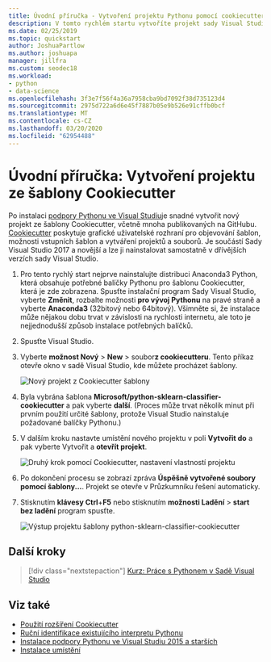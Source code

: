```yaml
---
title: Úvodní příručka - Vytvoření projektu Pythonu pomocí cookiecutteru
description: V tomto rychlém startu vytvoříte projekt sady Visual Studio pro Python pomocí šablony Cookiecutter.
ms.date: 02/25/2019
ms.topic: quickstart
author: JoshuaPartlow
ms.author: joshuapa
manager: jillfra
ms.custom: seodec18
ms.workload:
- python
- data-science
ms.openlocfilehash: 3f3e7f56f4a36a7958cba9bd7092f38d735123d4
ms.sourcegitcommit: 2975d722a6d6e45f7887b05e9b526e91cffb0bcf
ms.translationtype: MT
ms.contentlocale: cs-CZ
ms.lasthandoff: 03/20/2020
ms.locfileid: "62954488"
---
```

# <a name="quickstart-create-a-project-from-a-cookiecutter-template"></a>Úvodní příručka: Vytvoření projektu ze šablony Cookiecutter

Po instalaci [podpory Pythonu ve Visual Studiu](installing-python-support-in-visual-studio.md)je snadné vytvořit nový projekt ze šablony Cookiecutter, včetně mnoha publikovaných na GitHubu. [Cookiecutter](https://cookiecutter.readthedocs.io/en/latest/) poskytuje grafické uživatelské rozhraní pro objevování šablon, možnosti vstupních šablon a vytváření projektů a souborů. Je součástí Sady Visual Studio 2017 a novější a lze ji nainstalovat samostatně v dřívějších verzích sady Visual Studio.

1. Pro tento rychlý start nejprve nainstalujte distribuci Anaconda3 Python, která obsahuje potřebné balíčky Pythonu pro šablonu Cookiecutter, která je zde zobrazena. Spusťte instalační program Sady Visual Studio, vyberte **Změnit**, rozbalte možnosti **pro vývoj Pythonu** na pravé straně a vyberte **Anaconda3** (32bitový nebo 64bitový). Všimněte si, že instalace může nějakou dobu trvat v závislosti na rychlosti internetu, ale toto je nejjednodušší způsob instalace potřebných balíčků.

1. Spusťte Visual Studio.

1. Vyberte **možnost Nový** > **New** > soubor**z cookiecutteru**. Tento příkaz otevře okno v sadě Visual Studio, kde můžete procházet šablony.

    ![Nový projekt z Cookiecutter šablony](media/projects-from-cookiecutter1.png)

1. Byla vybrána šablona **Microsoft/python-sklearn-classifier-cookiecutter** a pak vyberte **další**. (Proces může trvat několik minut při prvním použití určité šablony, protože Visual Studio nainstaluje požadované balíčky Pythonu.)

1. V dalším kroku nastavte umístění nového projektu v poli **Vytvořit do** a pak vyberte Vytvořit a **otevřít projekt**.

    ![Druhý krok pomocí Cookiecutter, nastavení vlastností projektu](media/projects-from-cookiecutter2.png)

1. Po dokončení procesu se zobrazí zpráva **Úspěšně vytvořené soubory pomocí šablony...**. Projekt se otevře v Průzkumníku řešení automaticky.

1. Stisknutím **klávesy Ctrl**+**F5** nebo stisknutím **možnosti Ladění** > **start bez ladění** program spusťte.

    ![Výstup projektu šablony python-sklearn-classifier-cookiecutter](media/projects-from-cookiecutter4.png)

## <a name="next-steps"></a>Další kroky

> [!div class="nextstepaction"]
> [Kurz: Práce s Pythonem v Sadě Visual Studio](tutorial-working-with-python-in-visual-studio-step-01-create-project.md)

## <a name="see-also"></a>Viz také

- [Použití rozšíření Cookiecutter](using-python-cookiecutter-templates.md)
- [Ruční identifikace existujícího interpretu Pythonu](managing-python-environments-in-visual-studio.md#manually-identify-an-existing-environment)
- [Instalace podpory Pythonu ve Visual Studiu 2015 a starších](installing-python-support-in-visual-studio.md)
- [Instalace umístění](installing-python-support-in-visual-studio.md#install-locations)
